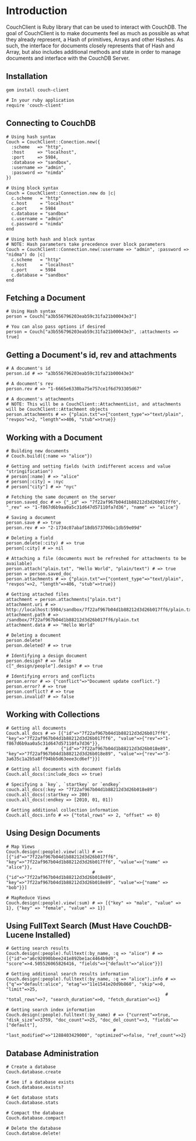 Introduction
============

CouchClient is Ruby library that can be used to interact with CouchDB.  The goal of CouchClient is to make documents feel as much as possible as what they already represent, a Hash of primitives, Arrays and other Hashes.  As such, the interface for documents closely represents that of Hash and Array, but also includes additional methods and state in order to manage documents and interface with the CouchDB Server.

Installation
------------

    gem install couch-client
    
    # In your ruby application
    require 'couch-client'

Connecting to CouchDB
---------------------
    
    # Using hash syntax
    Couch = CouchClient::Conection.new({
      :scheme   => "http",
      :host     => "localhost",
      :port     => 5984,
      :database => "sandbox",
      :username => "admin",
      :password => "nimda"
    })
    
    # Using block syntax
    Couch = CouchClient::Connection.new do |c| 
      c.scheme   = "http"
      c.host     = "localhost"
      c.port     = 5984
      c.database = "sandbox"
      c.username = "admin"
      c.password = "nimda"
    end
    
    # Using both hash and block syntax
    # NOTE: Hash parameters take precedence over block parameters
    Couch = CouchClient::Connection.new(:username => "admin", :password => "nidma") do |c| 
      c.scheme   = "http"
      c.host     = "localhost"
      c.port     = 5984
      c.database = "sandbox"
    end

Fetching a Document
-------------------
    
    # Using Hash syntax
    person = Couch["a3b556796203eab59c31fa21b00043e3"]
    
    # You can also pass options if desired
    person = Couch["a3b556796203eab59c31fa21b00043e3", :attachments => true]

Getting a Document's id, rev and attachments
--------------------------------------------
    # A document's id
    person.id # => "a3b556796203eab59c31fa21b00043e3"

    # A document's rev
    person.rev # => "1-6665e6330ba75e757ce1f6d793305d67"

    # A document's attachments
    # NOTE: This will be a CouchClient::AttachmentList, and attachments will be CouchClient::Attachment objects
    person.attachments # => {"plain.txt"=>{"content_type"=>"text/plain", "revpos"=>2, "length"=>406, "stub"=>true}}
    

Working with a Document
-----------------------

    # Building new documents
    # Couch.build({:name => "alice"})

    # Getting and setting fields (with indifferent access and value "stringification")
    # person[:name] # => "alice"
    # person[:city] = :nyc
    # person["city"] # => "nyc"

    # Fetching the same document on the server
    person.saved_doc # => {"_id" => "7f22af967b04d1b88212d3d26b017ff6", "_rev" => "1-f867d6b9aa0a5c31d647d57110fa7d36", "name" => "alice"}

    # Saving a document
    person.save # => true
    person.rev # => "2-1734c07abaf18db573706bc1db59e09d"

    # Deleting a field
    person.delete(:city) # => true
    person[:city] # => nil

    # Attaching a file (documents must be refreshed for attachments to be available)
    person.attach("plain.txt", "Hello World", "plain/text") # => true
    person = person.saved_doc
    person.attachments # => {"plain.txt"=>{"content_type"=>"text/plain", "revpos"=>2, "length"=>406, "stub"=>true}}

    # Getting attached files
    attachment = person.attachments["plain.txt"]
    attachment.uri # => http://localhost:5984/sandbox/7f22af967b04d1b88212d3d26b017ff6/plain.txt
    attachment.path # => /sandbox/7f22af967b04d1b88212d3d26b017ff6/plain.txt
    attachment.data # => "Hello World"

    # Deleting a document
    person.delete!
    person.deleted? # => true

    # Identifying a design document
    person.design? # => false
    c["_design/people"].design? # => true

    # Identifying errors and conflicts
    person.error # => {"conflict"=>"Document update conflict."}
    person.error? # => true
    person.conflict? # => true
    person.invalid? # => false

Working with Collections
------------------------

    # Getting all documents
    Couch.all_docs # => [{"id"=>"7f22af967b04d1b88212d3d26b017ff6", "key"=>"7f22af967b04d1b88212d3d26b017ff6", "value"=>{"rev"=>"1-f867d6b9aa0a5c31d647d57110fa7d36"}},
                   #     {"id"=>"7f22af967b04d1b88212d3d26b018e89", "key"=>"7f22af967b04d1b88212d3d26b018e89", "value"=>{"rev"=>"3-3a635c1a2b5a8ff94bb5d63eee3cd6ef"}}]
    
    # Getting all documents with document fields
    Couch.all_docs(:include_docs => true)

    # Specifying a `key`, `startkey` or `endkey`
    couch.all_docs(:key => "7f22af967b04d1b88212d3d26b018e89")
    couch.all_docs(:startkey => 200)
    couch.all_docs(:endkey => [2010, 01, 01])

    # Getting additional collection information
    Couch.all_docs.info # => {"total_rows" => 2, "offset" => 0}

Using Design Documents
----------------------

    # Map Views
    Couch.design(:people).view(:all) # => [{"id"=>"7f22af967b04d1b88212d3d26b017ff6", "key"=>"7f22af967b04d1b88212d3d26b017ff6", "value"=>{"name" => "alice"}},
                                     #     {"id"=>"7f22af967b04d1b88212d3d26b018e89", "key"=>"7f22af967b04d1b88212d3d26b018e89", "value"=>{"name" => "bob"}}]

    # MapReduce Views
    Couch.design(:people).view(:sum) # => [{"key" => "male", "value" => 1}, {"key" => "female", "value" => 1}]

Using FullText Search (Must Have CouchDB-Lucene Installed)
----------------------------------------------------------

    # Getting search results
    Couch.design(:people).fulltext(:by_name, :q => "alice") # => [{"id"=>"a6c92090bbee241e892be1ac4464b9d9", "score"=>4.505526065826416, "fields"=>{"default"=>"alice"}}]

    # Getting additional search results information
    Couch.design(:people).fulltext(:by_name, :q => "alice").info # => {"q"=>"default:alice", "etag"=>"11e1541e20d9b860", "skip"=>0, "limit"=>25, 
                                                                 #     "total_rows"=>7, "search_duration"=>0, "fetch_duration"=>1}

    # Getting search index information
    Couch.design(:people).fulltext(:by_name) # => {"current"=>true, "disk_size"=>3759, "doc_count"=>25, "doc_del_count"=>3, "fields"=>["default"], 
                                             #     "last_modified"=>"1288403429000", "optimized"=>false, "ref_count"=>2}

Database Administration
-----------------------

    # Create a database
    Couch.database.create

    # See if a database exists
    Couch.database.exists?

    # Get database stats
    Couch.database.stats

    # Compact the database
    Couch.database.compact!

    # Delete the database
    Couch.databse.delete!



